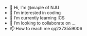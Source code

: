 - 👋 Hi, I’m @maple of NJU
- 👀 I’m interested in coding 
- 🌱 I’m currently learning ICS
- 💞️ I’m looking to collaborate on ...
- 📫 How to reach me qq2373559006

<!---
mapleNJU/mapleNJU is a ✨ special ✨ repository because its `README.md` (this file) appears on your GitHub profile.
You can click the Preview link to take a look at your changes.
--->
